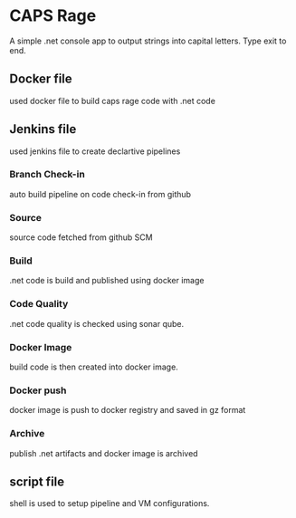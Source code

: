 # CAPS Rage 

A simple .net console app to output strings into capital letters. Type exit to end.

## Docker file

used docker file to build caps rage code with .net code

## Jenkins file

used jenkins file to create declartive pipelines

### Branch Check-in

auto build pipeline on code check-in from github

### Source

source code fetched from github SCM

### Build

.net code is build and published using docker image

### Code Quality

.net code quality is checked using sonar qube.

### Docker Image

build code is then created into docker image.

### Docker push

docker image is push to docker registry and saved in gz format

### Archive

publish .net artifacts and docker image is archived

## script file

shell is used to setup pipeline and VM configurations.

